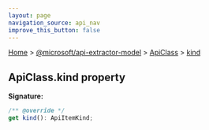 ```yaml
---
layout: page
navigation_source: api_nav
improve_this_button: false
---
```



[Home](./index.md) &gt; [@microsoft/api-extractor-model](./api-extractor-model.md) &gt; [ApiClass](./api-extractor-model.apiclass.md) &gt; [kind](./api-extractor-model.apiclass.kind.md)

## ApiClass.kind property


<b>Signature:</b>

```typescript
/** @override */
get kind(): ApiItemKind;
```
